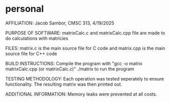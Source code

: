 # personal
AFFILIATION:
Jacob Sambor, CMSC 313, 4/19/2025

PURPOSE OF SOFTWARE:
matrixCalc.c and matrixCalc.cpp file are made to do calculations with matricies

FILES:
matrix.c is the main source file for C code and matrix.cpp is the main source file for C++ code

BUILD INSTRUCTIONS:
Compile the program with "gcc -o matrix matrixCalc.cpp (or matrixCalc.c)"
./matrix to run the program

TESTING METHODOLOGY:
Each operation was tested seperately to ensure functionality. The resulting matrix was then printed out.

ADDITIONAL INFORMATION:
Memory leaks were prevented at all costs.

